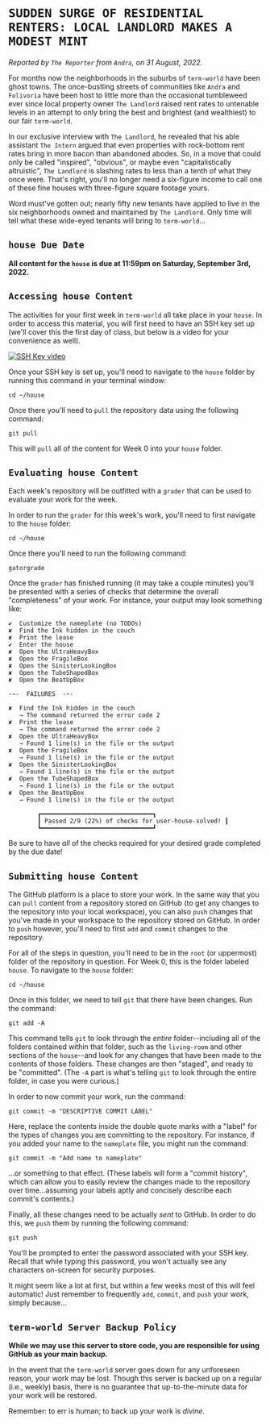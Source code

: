 # `SUDDEN SURGE OF RESIDENTIAL RENTERS: LOCAL LANDLORD MAKES A MODEST MINT`

*Reported by `The Reporter` from `Andra`, on 31 August, 2022.*

For months now the neighborhoods in the suburbs of `term-world` have been ghost towns. The once-bustling streets of communities like `Andra` and `Folivoria` have been host to little more than the occasional tumbleweed ever since local property owner `The Landlord` raised rent rates to untenable levels in an attempt to only bring the best and brightest (and wealthiest) to our fair `term-world`.

In our exclusive interview with `The Landlord`, he revealed that his able assistant `The Intern` argued that even properties with rock-bottom rent rates bring in more bacon than abandoned abodes. So, in a move that could only be called "inspired", "obvious", or maybe even "capitalistically altruistic", `The Landlord` is slashing rates to less than a tenth of what they once were. That's right, you'll no longer need a six-figure income to call one of these fine houses with three-figure square footage yours.

Word must've gotten out; nearly fifty new tenants have applied to live in the six neighborhoods owned and maintained by `The Landlord`. Only time will tell what these wide-eyed tenants will bring to `term-world`...

## `house Due Date`

**All content for the `house` is due at 11:59pm on Saturday, September 3rd, 2022.**

## `Accessing house Content`

The activities for your first week in `term-world` all take place in your `house`. In order to access this material, you will first need to have an SSH key set up (we'll cover this the first day of class, but below is a video for your convenience as well).

[![SSH Key video]( http://img.youtube.com/vi/qEPjUGQFmzQ/hqdefault.jpg)](https://www.youtube.com/watch?v=qEPjUGQFmzQ&list=PLsYZRXov75ZHSwWiCk0-jd1RcTuu_-zmD&index=1)

Once your SSH key is set up, you'll need to navigate to the `house` folder by running this command in your terminal window:

```
cd ~/house
```

Once there you'll need to `pull` the repository data using the following command:

```
git pull
```

This will `pull` all of the content for Week 0 into your `house` folder.

## `Evaluating house Content`

Each week's repository will be outfitted with a `grader` that can be used to evaluate your work for the week.

In order to run the `grader` for this week's work, you'll need to first navigate to the `house` folder:

```
cd ~/house
```

Once there you'll need to run the following command:

```
gatorgrade
```

Once the `grader` has finished running (it may take a couple minutes) you'll be presented with a series of checks that determine the overall "completeness" of your work. For instance, your output may look something like:

```
✔  Customize the nameplate (no TODOs)
✘  Find the Ink hidden in the couch
✘  Print the lease
✔  Enter the house
✘  Open the UltraHeavyBox
✘  Open the FragileBox
✘  Open the SinisterLookingBox
✘  Open the TubeShapedBox
✘  Open the BeatUpBox

-~-  FAILURES  -~-

✘  Find the Ink hidden in the couch
   → The command returned the error code 2
✘  Print the lease
   → The command returned the error code 2
✘  Open the UltraHeavyBox
   → Found 1 line(s) in the file or the output
✘  Open the FragileBox
   → Found 1 line(s) in the file or the output
✘  Open the SinisterLookingBox
   → Found 1 line(s) in the file or the output
✘  Open the TubeShapedBox
   → Found 1 line(s) in the file or the output
✘  Open the BeatUpBox
   → Found 1 line(s) in the file or the output

        ┏━━━━━━━━━━━━━━━━━━━━━━━━━━━━━━━┓
        ┃ Passed 2/9 (22%) of checks for user-house-solved! ┃
        ┗━━━━━━━━━━━━━━━━━━━━━━━━━━━━━━━┛
```

Be sure to have *all* of the checks required for your desired grade completed by the due date!

## `Submitting house Content`

The GitHub platform is a place to store your work. In the same way that you can `pull` content from a repository stored on GitHub (to get any changes to the repository into your local workspace), you can also `push` changes that you've made in your workspace to the repository stored on GitHub. In order to `push` however, you'll need to first `add` and `commit` changes to the repository.

For all of the steps in question, you'll need to be in the `root` (or uppermost) folder of the repository in question. For Week 0, this is the folder labeled `house`. To navigate to the `house` folder:

```
cd ~/house
```


Once in this folder, we need to tell `git` that there have been changes. Run the command:

```
git add -A
```

This command tells `git` to look through the *entire* folder--including all of the folders contained within that folder, such as the `living-room` and other sections of the `house`--and look for any changes that have been made to the contents of those folders. These changes are then "staged", and ready to be "committed". (The `-A` part is what's telling `git` to look through the entire folder, in case you were curious.)

In order to now commit your work, run the command:

```
git commit -m "DESCRIPTIVE COMMIT LABEL"
```

Here, replace the contents inside the double quote marks with a "label" for the types of changes you are committing to the repository. For instance, if you added your name to the `nameplate` file, you might run the command:

```
git commit -m "Add name to nameplate"
```

...or something to that effect. (These labels will form a "commit history", which can allow you to easily review the changes made to the repository over time...assuming your labels aptly and concisely describe each commit's contents.)

Finally, all these changes need to be actually *sent* to GitHub. In order to do this, we `push` them by running the following command:

```
git push
```

You'll be prompted to enter the password associated with your SSH key. Recall that while typing this password, you won't actually see any characters on-screen for security purposes.

It might seem like a lot at first, but within a few weeks most of this will feel automatic! Just remember to frequently `add`, `commit`, and `push` your work, simply because...

## `term-world Server Backup Policy`

**While we may use this server to store code, you are responsible for using GitHub as your main backup.**

In the event that the `term-world` server goes down for any unforeseen reason, your work may be lost. Though this server is backed up on a regular (i.e., weekly) basis, there is no guarantee that up-to-the-minute data for your work will be restored.

Remember: to err is human; to back up your work is *divine*.